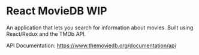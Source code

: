 # React MovieDB WIP

An application that lets you search for information about movies. Built using React/Redux and the TMDb API.

API Documentation: https://www.themoviedb.org/documentation/api

